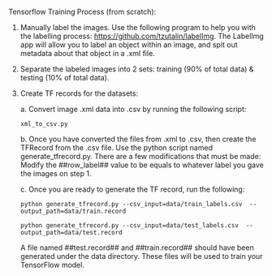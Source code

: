 Tensorflow Training Process (from scratch):
1.	Manually label the images. Use the following program to help you with the labelling process: https://github.com/tzutalin/labelImg. The LabelImg app will allow you to label an object within an image, and spit out metadata about that object in a .xml file. 
2.	Separate the labeled images into 2 sets: training (90% of total data) & testing (10% of total data).
3.	Create TF records for the datasets:
    
    a.	Convert image .xml data into .csv by running the following script:
        
        xml_to_csv.py
    
    b.	Once you have converted the files from .xml to .csv, then create the TFRecord from the .csv file. Use the python script named generate_tfrecord.py. There are a few modifications that must be made: Modify the ##row_label## value to be  equals to whatever label you gave the images on step 1. 

    c. Once you are ready to generate the TF record, run the following:
        
        python generate_tfrecord.py --csv_input=data/train_labels.csv  --output_path=data/train.record
        
        python generate_tfrecord.py --csv_input=data/test_labels.csv  --output_path=data/test.record
        
    A file named ##test.record## and ##train.record## should have been generated under the data directory. These files will be used to train your TensorFlow model. 
